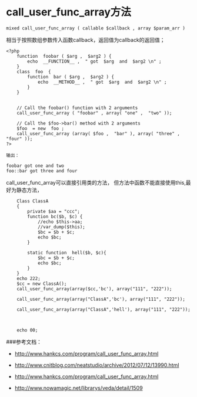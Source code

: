 # call_user_func_array方法

	mixed call_user_func_array ( callable $callback , array $param_arr )

相当于按照数组参数传入函数callback，返回值为callback的返回值；


	<?php
		function  foobar ( $arg ,  $arg2 ) {
		    echo  __FUNCTION__ ,  " got  $arg  and  $arg2 \n" ;
		}
		class  foo  {
		    function  bar ( $arg ,  $arg2 ) {
		        echo  __METHOD__ ,  " got  $arg  and  $arg2 \n" ;
		    }
		}


		// Call the foobar() function with 2 arguments
		call_user_func_array ( "foobar" , array( "one" ,  "two" ));

		// Call the $foo->bar() method with 2 arguments
		$foo  = new  foo ;
		call_user_func_array (array( $foo ,  "bar" ), array( "three" ,  "four" ));
	?>

	输出：

	foobar got one and two
	foo::bar got three and four

call_user_func_array可以直接引用类的方法， 但方法中函数不能直接使用this,最好为静态方法，

	
		Class ClassA   
		{   
			private $aa = "ccc";  
			function bc($b, $c) {   
		     	//echo $this->aa;
				//var_dump($this);
		     	$bc = $b + $c;   
				echo $bc;   
			} 

			static function  hell($b, $c){
				$bc = $b + $c;   
				echo $bc; 	
			}
		}  
		echo 222;
		$cc = new ClassA();
		call_user_func_array(array($cc,'bc'), array("111", "222"));

		call_user_func_array(array("ClassA",'bc'), array("111", "222"));

		call_user_func_array(array("ClassA",'hell'), array("111", "222"));



		echo 00;



###参考文档：

 - http://www.hankcs.com/program/call_user_func_array.html


 - http://www.cnitblog.com/neatstudio/archive/2012/07/12/13990.html

 - http://www.hankcs.com/program/call_user_func_array.html

 - http://www.nowamagic.net/librarys/veda/detail/1509

